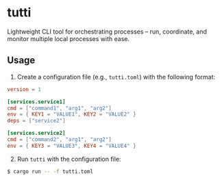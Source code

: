 # tutti
Lightweight CLI tool for orchestrating processes – run, coordinate, and monitor multiple local processes with ease.

## Usage

1. Create a configuration file (e.g., `tutti.toml`) with the following format:

  ```toml
  version = 1

  [services.service1]
  cmd = ["command1", "arg1", "arg2"]
  env = { KEY1 = "VALUE1", KEY2 = "VALUE2" }
  deps = ["service2"]

  [services.service2]
  cmd = ["command2", "arg1", "arg2"]
  env = { KEY3 = "VALUE3", KEY4 = "VALUE4" }
  ```
2. Run `tutti` with the configuration file:

  ```sh
  $ cargo run -- -f tutti.toml
  ```
